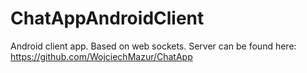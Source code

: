 # ChatAppAndroidClient

Android client app. Based on web sockets.
Server can be found here: https://github.com/WojciechMazur/ChatApp
